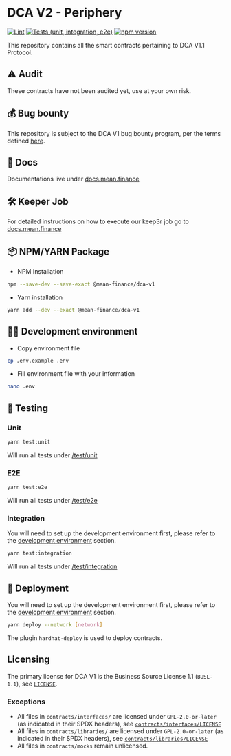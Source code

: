# DCA V2 - Periphery

[![Lint](https://github.com/Mean-Finance/dca-v1.1-core/actions/workflows/lint.yml/badge.svg)](https://github.com/Mean-Finance/dca-v1.1-core/actions/workflows/lint.yml)
[![Tests (unit, integration, e2e)](https://github.com/Mean-Finance/dca-v1.1-core/actions/workflows/tests.yml/badge.svg)](https://github.com/Mean-Finance/dca-v1.1-core/actions/workflows/tests.yml)
[![npm version](https://img.shields.io/npm/v/@mean-finance/dca-v1/latest.svg)](https://www.npmjs.com/package/@mean-finance/dca-v1/v/latest)

This repository contains all the smart contracts pertaining to DCA V1.1 Protocol.

## ⚠️ Audit

These contracts have not been audited yet, use at your own risk.

## 💰 Bug bounty

This repository is subject to the DCA V1 bug bounty program, per the terms defined [here](./BUG_BOUNTY.md).

## 📖 Docs

Documentations live under [docs.mean.finance](https://docs.mean.finance)

## 🛠️ Keeper Job

For detailed instructions on how to execute our keep3r job go to [docs.mean.finance](https://docs.mean.finance/guides/keep3r-job)

## 📦 NPM/YARN Package

- NPM Installation

```bash
npm --save-dev --save-exact @mean-finance/dca-v1
```

- Yarn installation

```bash
yarn add --dev --exact @mean-finance/dca-v1
```

## 👨‍💻 Development environment

- Copy environment file

```bash
cp .env.example .env
```

- Fill environment file with your information

```bash
nano .env
```

## 🧪 Testing

### Unit

```bash
yarn test:unit
```

Will run all tests under [/test/unit](./test/unit)

### E2E

```bash
yarn test:e2e
```

Will run all tests under [/test/e2e](./test/e2e)

### Integration

You will need to set up the development environment first, please refer to the [development environment](#-development-environment) section.

```bash
yarn test:integration
```

Will run all tests under [/test/integration](./test/integration)

## 🚢 Deployment

You will need to set up the development environment first, please refer to the [development environment](#-development-environment) section.

```bash
yarn deploy --network [network]
```

The plugin `hardhat-deploy` is used to deploy contracts.

## Licensing

The primary license for DCA V1 is the Business Source License 1.1 (`BUSL-1.1`), see [`LICENSE`](./LICENSE).

### Exceptions

- All files in `contracts/interfaces/` are licensed under `GPL-2.0-or-later` (as indicated in their SPDX headers), see [`contracts/interfaces/LICENSE`](./contracts/interfaces/LICENSE)
- All files in `contracts/libraries/` are licensed under `GPL-2.0-or-later` (as indicated in their SPDX headers), see [`contracts/libraries/LICENSE`](./contracts/libraries/LICENSE)
- All files in `contracts/mocks` remain unlicensed.

